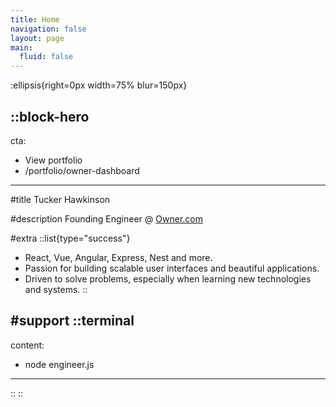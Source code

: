 ```yaml
---
title: Home
navigation: false
layout: page
main:
  fluid: false
---
```


:ellipsis{right=0px width=75% blur=150px}

::block-hero
---
cta:
  - View portfolio
  - /portfolio/owner-dashboard
---

#title
Tucker Hawkinson

#description
Founding Engineer @ [Owner.com](https://owner.com)


#extra
::list{type="success"}
- React, Vue, Angular, Express, Nest and more.
- Passion for building scalable user interfaces and beautiful applications.
- Driven to solve problems, especially when learning new technologies and systems.
::

#support
  ::terminal
  ---
  content:
  - node engineer.js
  ---
  ::
::